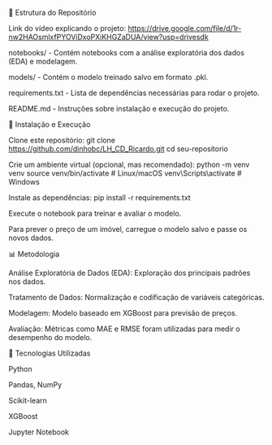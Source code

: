 📂 Estrutura do Repositório

Link do vídeo explicando o projeto: https://drive.google.com/file/d/1r-nw2HAOsmlxfPYOViDxoPXiKHGZaDUA/view?usp=drivesdk

notebooks/ - Contém notebooks com a análise exploratória dos dados (EDA) e modelagem.

models/ - Contém o modelo treinado salvo em formato .pkl.

requirements.txt - Lista de dependências necessárias para rodar o projeto.

README.md - Instruções sobre instalação e execução do projeto.

🚀 Instalação e Execução

Clone este repositório:
git clone https://github.com/dinhobc/LH_CD_Ricardo.git
cd seu-repositorio

Crie um ambiente virtual (opcional, mas recomendado):
python -m venv venv
source venv/bin/activate  # Linux/macOS
venv\Scripts\activate  # Windows

Instale as dependências:
pip install -r requirements.txt

Execute o notebook para treinar e avaliar o modelo.

Para prever o preço de um imóvel, carregue o modelo salvo e passe os novos dados.

📊 Metodologia

Análise Exploratória de Dados (EDA): Exploração dos principais padrões nos dados.

Tratamento de Dados: Normalização e codificação de variáveis categóricas.

Modelagem: Modelo baseado em XGBoost para previsão de preços.

Avaliação: Métricas como MAE e RMSE foram utilizadas para medir o desempenho do modelo.

📌 Tecnologias Utilizadas

Python

Pandas, NumPy

Scikit-learn

XGBoost

Jupyter Notebook
